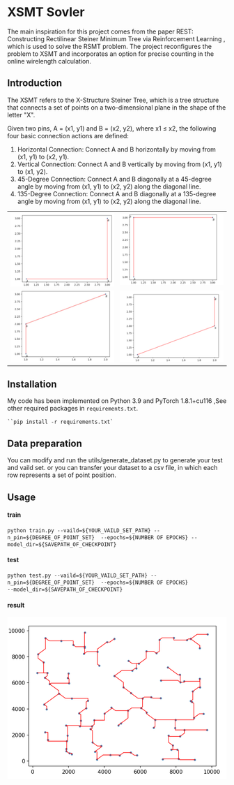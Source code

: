 # XSMT Sovler

 The main inspiration for this project comes from the paper REST: Constructing Rectilinear Steiner Minimum Tree via Reinforcement Learning , which is used to solve the RSMT problem. The project reconfigures the problem to XSMT and incorporates an option for precise counting in the online wirelength calculation.

## Introduction

The XSMT  refers to the X-Structure Steiner Tree, which is a tree structure that connects a set of points on a two-dimensional plane in the shape of the letter "X". 

Given two pins, A = (x1, y1) and B = (x2, y2), where x1 ≤ x2, the following four basic connection actions are defined:

1. Horizontal Connection: Connect A and B horizontally by moving from (x1, y1) to (x2, y1).
2. Vertical Connection: Connect A and B vertically by moving from (x1, y1) to (x1, y2).
3. 45-Degree Connection: Connect A and B diagonally at a 45-degree angle by moving from (x1, y1) to (x2, y2) along the diagonal line.
4. 135-Degree Connection: Connect A and B diagonally at a 135-degree angle by moving from (x1, y1) to (x2, y2) along the diagonal line.

<div align="center">



|                                                              |                                                              |
| ------------------------------------------------------------ | ------------------------------------------------------------ |
| <img src="https://github.com/fugjgjguhih/image-hosting-service/blob/main/a1.png?raw=true" alt="图片1" class="grid-image"> | <img src="https://github.com/fugjgjguhih/image-hosting-service/blob/main/a2.png?raw=true" alt="图片2" class="grid-image"> |
| <img src="https://github.com/fugjgjguhih/image-hosting-service/blob/main/a3.png?raw=true" alt="图片3" class="grid-image"> | <img src="https://github.com/fugjgjguhih/image-hosting-service/blob/main/a4.png?raw=true" alt="图片4" class="grid-image"> |

</div>

## Installation

My code has been implemented on Python 3.9 and PyTorch 1.8.1+cu116 ,See other required packages in `requirements.txt`.

```
``pip install -r requirements.txt`
```



## Data preparation

You can modify and run the utils/generate_dataset.py  to  generate your test and vaild set. or you can transfer your dataset to a csv file, in which each row represents a set of point position.

## Usage

#### train

```
python train.py --vaild=${YOUR_VAILD_SET_PATH} --n_pin=${DEGREE_OF_POINT_SET}  --epochs=${NUMBER OF EPOCHS} --model_dir=${SAVEPATH_OF_CHECKPOINT}
```

#### test

```
python test.py --vaild=${YOUR_VAILD_SET_PATH} --n_pin=${DEGREE_OF_POINT_SET}  --epochs=${NUMBER OF EPOCHS}
--model_dir=${SAVEPATH_OF_CHECKPOINT}
```

#### result

![](https://github.com/fugjgjguhih/image-hosting-service/blob/main/a5.png?raw=true)
